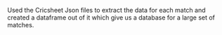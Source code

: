 Used the Cricsheet Json files to extract the data for each match and created a dataframe out of it which give us a database for a large set of matches.
